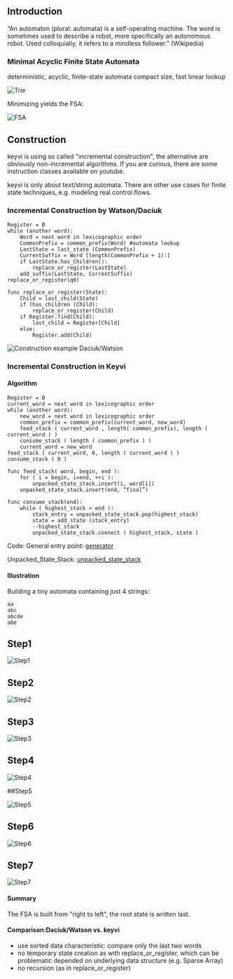 ## Introduction

“An automaton (plural: automata) is a self-operating machine. The word is sometimes used to describe a robot, more
specifically an autonomous robot. Used colloquially, it refers to a mindless follower.”  (Wikipedia)

### Minimal Acyclic Finite State Automata

deterministic, acyclic, finite-state automata
compact size, fast linear lookup

![Trie](/doc/images/trie.png)

Minimizing yields the FSA:

![FSA](/doc/images/fsa.png)

## Construction

keyvi is using so called "incremental construction", the alternative are obviously non-incremental algorithms. If you are curious, there are
some instruction classes available on youtube.

keyvi is only about text/string automata. There are other use cases for finite state techniques, e.g. modeling
real control flows.

### Incremental Construction by Watson/Daciuk

    Register = Ø
    while (another word):
        Word = next word in lexicographic order
        CommonPrefix = common_prefix(Word) #automata lookup
        LastState = last_state (CommonPrefix)‏
        CurrentSuffix = Word [length(CommonPrefix + 1):]
        if LastState.has_Children():
            replace_or_register(LastState)‏
        add_suffix(LastState, CurrentSuffix)‏
    replace_or_register(q0)‏

    func replace_or_register(State):
        Child = last_child(State)‏
        if (has_children (Child):
            replace_or_register(Child)‏
        if Register.find(Child):
            last_child = Register[Child]
        else:
            Register.add(Child)

![Construction example Daciuk/Watson](/doc/images/daciuk_watson.png)

### Incremental Construction in Keyvi

#### Algorithm

    Register = Ø
    current_word = next word in lexicographic order
    while (another word):
        new_word = next word in lexicographic order
        common_prefix = common_prefix(current_word, new_word)‏
        feed_stack ( current_word , length( common_prefix), length ( current_word ) )
        consume_stack ( length ( common_prefix ) )‏
        current_word = new_word
    feed_stack ( current_word, 0, length ( current_word ) )‏
    consume_stack ( 0 )‏

    func feed_stack( word, begin, end ):
        for ( i = begin, i<end, ++i ):
            unpacked_state_stack.insert(i, word[i])‏
        unpacked_state_stack.insert(end, “final”)‏

    func consume_stack(end):
        while ( highest_stack > end ):
            stack_entry = unpacked_state_stack.pop(highest_stack)‏
            state = add_state (stack_entry)‏
            --highest_stack
            unpacked_state_stack.connect ( highest_stack, state )‏

Code:
 General entry point: [generator](/keyvi/src/cpp/dictionary/fsa/generator.h)

 Unpacked_State_Stack: [unpacked_state_stack](/keyvi/src/cpp/dictionary/fsa/internal/unpacked_state_stack.h)

#### Illustration

Building a tiny automata containing just 4 strings:

    aa
    abc
    abcde
    abe

## Step1


![Step1](/doc/images/construction_step1.png)


## Step2


![Step2](/doc/images/construction_step2.png)


## Step3


![Step3](/doc/images/construction_step3.png)


## Step4


![Step4](/doc/images/construction_step4.png)


##Step5


![Step5](/doc/images/construction_step5.png)


## Step6


![Step6](/doc/images/construction_step6.png)


## Step7


![Step7](/doc/images/construction_step7.png)


#### Summary

The FSA is built from "right to left", the root state is written last.

#### Comparison:Daciuk/Watson vs. keyvi

 - use sorted data characteristic: compare only the last two words
 - no temporary state creation as with replace_or_register, which can be problematic depended on underlying data structure (e.g. Sparse Array)‏
 - no recursion (as in replace_or_register)‏
